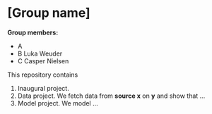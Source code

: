 # \[Group name\]

**Group members:**
- A 
- B Luka Weuder
- C Casper Nielsen

This repository contains  
1. Inaugural project. 
2. Data project. We fetch data from **source x** on **y** and show that ...
3. Model project. We model ...
